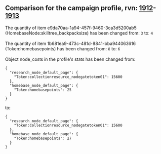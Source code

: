 ## Comparison for the campaign profile, rvn: [1912](https://github.com/PRO100KatYT/FortniteProfileRevisions/tree/main/profiles/campaign/1912%20campaign.json)-[1913](https://github.com/PRO100KatYT/FortniteProfileRevisions/tree/main/profiles/campaign/1913%20campaign.json)

The quantity of item e9da70aa-1a94-457f-9460-3ca3d5200ab5 (HomebaseNode:skilltree_backpacksize) has been changed from: `3` to: `4`
<br><br>
The quantity of item 1b681ea9-473c-481d-8841-bba944063616 (Token:homebasepoints) has been changed from: `8` to: `6`
<br><br>
Object node_costs in the profile's stats has been changed from:

```
{
  "research_node_default_page": {
    "Token:collectionresource_nodegatetoken01": 15600
  },
  "homebase_node_default_page": {
    "Token:homebasepoints": 25
  }
}
```

to:

```
{
  "research_node_default_page": {
    "Token:collectionresource_nodegatetoken01": 15600
  },
  "homebase_node_default_page": {
    "Token:homebasepoints": 27
  }
}
```

<br><br>
